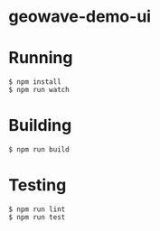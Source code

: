 # geowave-demo-ui

# Running

```
$ npm install
$ npm run watch
```

# Building

```
$ npm run build
```

# Testing

```
$ npm run lint
$ npm run test
```

